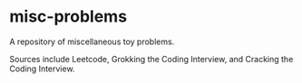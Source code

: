 # misc-problems

A repository of miscellaneous toy problems.

Sources include Leetcode, Grokking the Coding Interview, and Cracking the Coding Interview.
